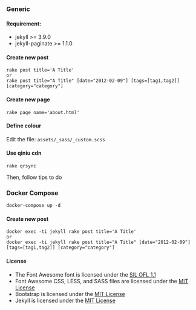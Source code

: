 ### Generic

#### Requirement:

- jekyll >= 3.9.0
- jekyll-paginate >= 1.1.0

#### Create new post

    rake post title='A Title'
    or
    rake post title="A Title" [date="2012-02-09"] [tags=[tag1,tag2]] [category="category"]

#### Create new page

    rake page name='about.html'

#### Define colour

Edit the file:  `assets/_sass/_custom.scss`

#### Use qiniu cdn

    rake qrsync

Then, follow tips to do

### Docker Compose

    docker-compose up -d

#### Create new post

    docker exec -ti jekyll rake post title='A Title'
    or
    docker exec -ti jekyll rake post title="A Title" [date="2012-02-09"] [tags=[tag1,tag2]] [category="category"]

#### License

- The Font Awesome font is licensed under the [SIL OFL 1.1](http://scripts.sil.org/OFL)
- Font Awesome CSS, LESS, and SASS files are licensed under the [MIT License](http://opensource.org/licenses/mit-license.html)
- Bootstrap is licensed under the [MIT License](http://opensource.org/licenses/mit-license.html)
- Jekyll is licensed under the [MIT License](http://opensource.org/licenses/mit-license.html)
